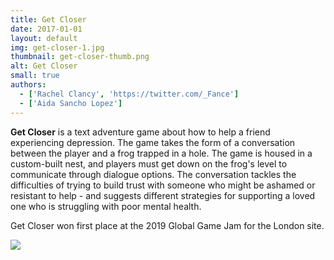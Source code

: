 ```yaml
---
title: Get Closer
date: 2017-01-01
layout: default
img: get-closer-1.jpg
thumbnail: get-closer-thumb.png
alt: Get Closer
small: true
authors:
  - ['Rachel Clancy', 'https://twitter.com/_Fance']
  - ['Aida Sancho Lopez']
---
```

<b>Get Closer</b> is a text adventure game about how to help a friend experiencing depression. The game takes the form of a conversation between the player and a frog trapped in a hole. The game is housed in a custom-built nest, and players must get down on the frog's level to communicate through dialogue options. The conversation tackles the difficulties of trying to build trust with someone who might be ashamed or resistant to help - and suggests different strategies for supporting a loved one who is struggling with poor mental health.

Get Closer won first place at the 2019 Global Game Jam for the London site.

<img src="img/portfolio/get-closer-3.JPG">
